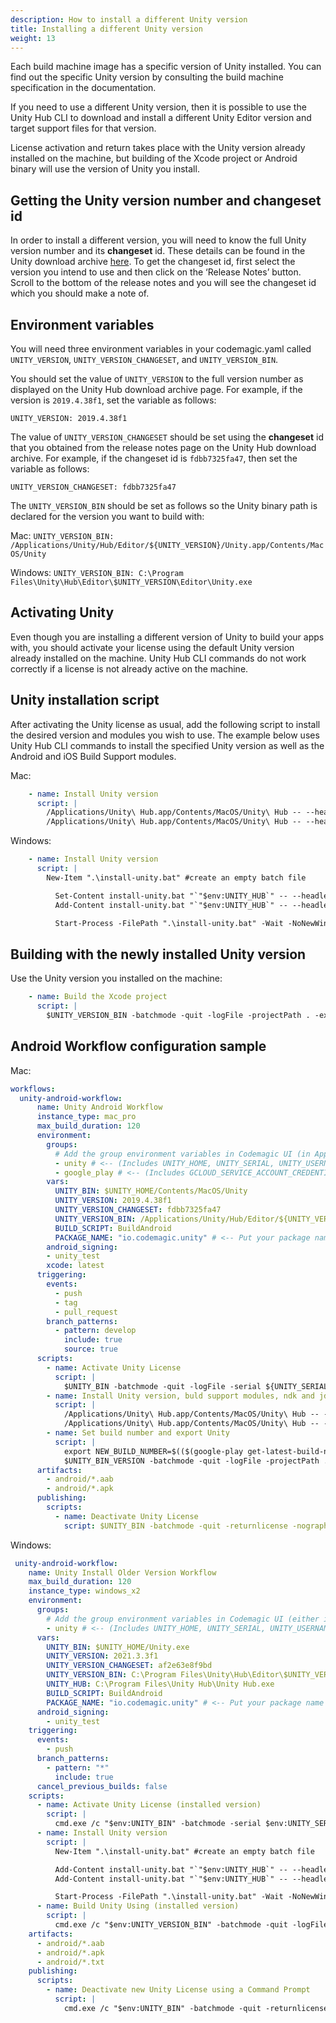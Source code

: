```yaml
---
description: How to install a different Unity version
title: Installing a different Unity version
weight: 13
---
```


Each build machine image has a specific version of Unity installed. You can find out the specific Unity version by consulting the build machine specification in the documentation.

If you need to use a different Unity version, then it is possible to use the Unity Hub CLI to download and install a different Unity Editor version and target support files for that version. 

License activation and return takes place with the Unity version already installed on the machine, but building of the Xcode project or Android binary will use the version of Unity you install. 


## Getting the Unity version number and changeset id
In order to install a different version, you will need to know the full Unity version number and its **changeset** id. These details can be found in the Unity download archive [here](https://unity3d.com/get-unity/download/archive). To get the changeset id, first select the version you intend to use and then click on the ‘Release Notes’ button. Scroll to the bottom of the release notes and you will see the changeset id which you should make a note of. 


## Environment variables
You will need three environment variables in your codemagic.yaml called `UNITY_VERSION`, `UNITY_VERSION_CHANGESET`, and `UNITY_VERSION_BIN`. 

You should set the value of `UNITY_VERSION` to the full version number as displayed on the Unity Hub download archive page. For example, if the version is `2019.4.38f1`, set the variable as follows:

`UNITY_VERSION: 2019.4.38f1`

The value of `UNITY_VERSION_CHANGESET` should be set using the **changeset** id that you obtained from the release notes page on the Unity Hub download archive. For example, if the changeset id is `fdbb7325fa47`, then set the variable as follows:

`UNITY_VERSION_CHANGESET: fdbb7325fa47`

The `UNITY_VERSION_BIN` should be set as follows so the Unity binary path is declared for the version you want to build with:

Mac: `UNITY_VERSION_BIN: /Applications/Unity/Hub/Editor/${UNITY_VERSION}/Unity.app/Contents/MacOS/Unity`

Windows: `UNITY_VERSION_BIN: C:\Program Files\Unity\Hub\Editor\$UNITY_VERSION\Editor\Unity.exe`


## Activating Unity
Even though you are installing a different version of Unity to build your apps with, you should activate your license using the default Unity version already installed on the machine. Unity Hub CLI commands do not work correctly if a license is not already active on the machine.


## Unity installation script
After activating the Unity license as usual, add the following script to install the desired version and modules you wish to use. The example below uses Unity Hub CLI commands to install the specified Unity version as well as the Android and iOS Build Support modules.

Mac:

```yaml
    - name: Install Unity version
      script: | 
        /Applications/Unity\ Hub.app/Contents/MacOS/Unity\ Hub -- --headless install --version $UNITY_VERSION --changeset $UNITY_VERSION_CHANGESET 
        /Applications/Unity\ Hub.app/Contents/MacOS/Unity\ Hub -- --headless install-modules --version $UNITY_VERSION -m ios android 
```

Windows:

```yaml
    - name: Install Unity version
      script: | 
        New-Item ".\install-unity.bat" #create an empty batch file

          Set-Content install-unity.bat "`"$env:UNITY_HUB`" -- --headless install -v $env:UNITY_VERSION --changeset $env:UNITY_VERSION_CHANGESET"
          Add-Content install-unity.bat "`"$env:UNITY_HUB`" -- --headless install-modules --version $env:UNITY_VERSION -m ios android"

          Start-Process -FilePath ".\install-unity.bat" -Wait -NoNewWindow #start executing the batch file
```


## Building with the newly installed Unity version
Use the Unity version you installed on the machine:

```yaml
    - name: Build the Xcode project
      script: | 
        $UNITY_VERSION_BIN -batchmode -quit -logFile -projectPath . -executeMethod BuildScript.$BUILD_SCRIPT_IOS -nographics -buildTarget iOS
```

## Android Workflow configuration sample

Mac:

```yaml
workflows:
  unity-android-workflow:
      name: Unity Android Workflow
      instance_type: mac_pro
      max_build_duration: 120
      environment:
        groups:
          # Add the group environment variables in Codemagic UI (in Application or Team variables) - https://docs.codemagic.io/variables/environment-variable-groups/
          - unity # <-- (Includes UNITY_HOME, UNITY_SERIAL, UNITY_USERNAME and UNITY_PASSWORD)
          - google_play # <-- (Includes GCLOUD_SERVICE_ACCOUNT_CREDENTIALS <-- Put your google-services.json)
        vars:
          UNITY_BIN: $UNITY_HOME/Contents/MacOS/Unity
          UNITY_VERSION: 2019.4.38f1
          UNITY_VERSION_CHANGESET: fdbb7325fa47
          UNITY_VERSION_BIN: /Applications/Unity/Hub/Editor/${UNITY_VERSION}/Unity.app/Contents/MacOS/Unity
          BUILD_SCRIPT: BuildAndroid
          PACKAGE_NAME: "io.codemagic.unity" # <-- Put your package name here e.g. com.domain.myapp
        android_signing:
        - unity_test
        xcode: latest
      triggering:
        events:
          - push
          - tag
          - pull_request
        branch_patterns:
          - pattern: develop
            include: true
            source: true
      scripts:
        - name: Activate Unity License
          script: | 
            $UNITY_BIN -batchmode -quit -logFile -serial ${UNITY_SERIAL?} -username ${UNITY_USERNAME?} -password ${UNITY_PASSWORD?}      
        - name: Install Unity version, buld support modules, ndk and jdk
          script: | 
            /Applications/Unity\ Hub.app/Contents/MacOS/Unity\ Hub -- --headless install --version ${UNITY_VERSION} --changeset ${UNITY_VERSION_CHANGESET}
            /Applications/Unity\ Hub.app/Contents/MacOS/Unity\ Hub -- --headless install-modules --version ${UNITY_VERSION} -m android android-sdk-ndk-tools android-open-jdk          
        - name: Set build number and export Unity
          script: |
            export NEW_BUILD_NUMBER=$(($(google-play get-latest-build-number --package-name "$PACKAGE_NAME" --tracks=alpha) + 1))
            $UNITY_BIN_VERSION -batchmode -quit -logFile -projectPath . -executeMethod BuildScript.$BUILD_SCRIPT -nographics -buildTarget Android      
      artifacts:
        - android/*.aab
        - android/*.apk
      publishing:
        scripts:
          - name: Deactivate Unity License
            script: $UNITY_BIN -batchmode -quit -returnlicense -nographics
```
Windows:
```yaml
 unity-android-workflow:
    name: Unity Install Older Version Workflow
    max_build_duration: 120
    instance_type: windows_x2
    environment:
      groups:
        # Add the group environment variables in Codemagic UI (either in Application/Team variables) - https://docs.codemagic.io/variables/environment-variable-groups/
        - unity # <-- (Includes UNITY_HOME, UNITY_SERIAL, UNITY_USERNAME and UNITY_PASSWORD)
      vars:
        UNITY_BIN: $UNITY_HOME/Unity.exe
        UNITY_VERSION: 2021.3.3f1
        UNITY_VERSION_CHANGESET: af2e63e8f9bd
        UNITY_VERSION_BIN: C:\Program Files\Unity\Hub\Editor\$UNITY_VERSION\Editor\Unity.exe
        UNITY_HUB: C:\Program Files\Unity Hub\Unity Hub.exe
        BUILD_SCRIPT: BuildAndroid
        PACKAGE_NAME: "io.codemagic.unity" # <-- Put your package name here e.g. com.domain.myapp
      android_signing:
        - unity_test
    triggering:
      events:
        - push
      branch_patterns:
        - pattern: "*"
          include: true
      cancel_previous_builds: false
    scripts:
      - name: Activate Unity License (installed version)
        script: |
          cmd.exe /c "$env:UNITY_BIN" -batchmode -serial $env:UNITY_SERIAL -username $env:UNITY_USERNAME -password $env:UNITY_PASSWORD -quit -nographics
      - name: Install Unity version
        script: |
          New-Item ".\install-unity.bat" #create an empty batch file

          Add-Content install-unity.bat "`"$env:UNITY_HUB`" -- --headless install -v $env:UNITY_VERSION --changeset $env:UNITY_VERSION_CHANGESET"
          Add-Content install-unity.bat "`"$env:UNITY_HUB`" -- --headless install-modules --version $env:UNITY_VERSION -m android android-sdk-ndk-tools android-open-jdk"

          Start-Process -FilePath ".\install-unity.bat" -Wait -NoNewWindow #start executing the batch file
      - name: Build Unity Using (installed version)
        script: |
          cmd.exe /c "$env:UNITY_VERSION_BIN" -batchmode -quit -logFile "$env:CM_BUILD_DIR\\android\\log.txt" -projectPath . -executeMethod BuildScript.$env:BUILD_SCRIPT -nographics
    artifacts:
      - android/*.aab
      - android/*.apk
      - android/*.txt
    publishing:
      scripts:
        - name: Deactivate new Unity License using a Command Prompt
          script: |
            cmd.exe /c "$env:UNITY_BIN" -batchmode -quit -returnlicense -nographics 
```